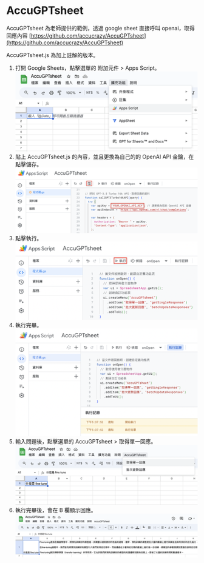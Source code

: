 # AccuGPTsheet

AccuGPTsheet 為老師提供的範例，透過 google sheet 直接呼叫 openai，取得回應內容
[https://github.com/accucrazy/AccuGPTsheet](https://github.com/accucrazy/AccuGPTsheet)

AccuGPTsheet.js 為加上註解的版本。

1. 打開 Google Sheets，點擊選單的 附加元件 > Apps Script。
   ![01](images/01.png)
2. 貼上 AccuGPTsheet.js 的內容，並且更換為自己的的 OpenAI API 金鑰，在點擊儲存。
   ![02](images/02.png)
3. 點擊執行。
   ![03](images/03.png)
4. 執行完畢。
   ![04](images/04.png)
5. 輸入問題後，點擊選單的 AccuGPTsheet > 取得單一回應。
   ![05](images/05.png)
6. 執行完畢後，會在 B 欄顯示回應。
   ![06](images/06.png)
